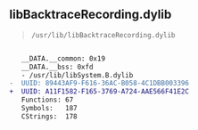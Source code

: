 ## libBacktraceRecording.dylib

> `/usr/lib/libBacktraceRecording.dylib`

```diff

   __DATA.__common: 0x19
   __DATA.__bss: 0xfd
   - /usr/lib/libSystem.B.dylib
-  UUID: 89443AF9-F616-36AC-B058-4C1DBB003396
+  UUID: A11F1582-F165-3769-A724-AAE566F41E2C
   Functions: 67
   Symbols:   187
   CStrings:  178

```

